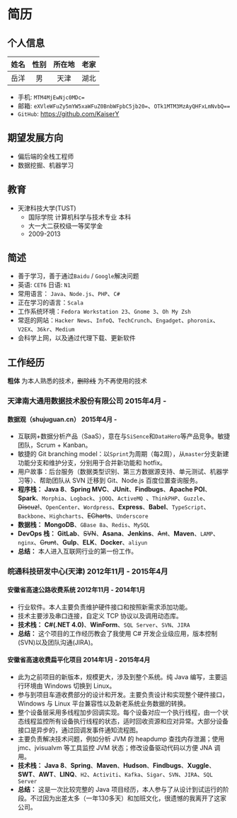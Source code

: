 # 简历

## 个人信息
| 姓名 | 性别| 所在地 | 老家 |
|:----:|:---:|:------:|:----:|
| 岳洋 | 男 | 天津 | 湖北 |

* 手机: `MTM4MjEwNjc0MDc=`
* 邮箱: `eXVleWFuZy5mYW5xaWFuZ0BnbWFpbC5jb20=`、`OTk1MTM3MzAyQHFxLmNvbQ==`
* `GitHub`: https://github.com/KaiserY

## 期望发展方向
* 偏后端的全栈工程师
* 数据挖掘、机器学习

## 教育
* 天津科技大学(TUST)
  * 国际学院 计算机科学与技术专业 本科
  * 大一大二获校级一等奖学金
  * 2009-2013

## 简述
* 善于学习，善于通过`Baidu` / `Google`解决问题
* 英语: `CET6` 日语: `N1`
* 常用语言： `Java`、`Node.js`、`PHP`、`C#`
* 正在学习的语言：`Scala`
* 工作系统环境：`Fedora Workstation 23`、`Gnome 3`、`Oh My Zsh`
* 常逛的网站：`Hacker News`、`InfoQ`、`TechCrunch`、`Engadget`、`phoronix`、`V2EX`、`36kr`、`Medium`
* 会科学上网，以及通过代理下载、更新软件

## 工作经历
**粗体** 为本人熟悉的技术，~~删除线~~ 为不再使用的技术
### 天津南大通用数据技术股份有限公司 2015年4月 -
#### 数据观（shujuguan.cn） 2015年4月 -
* 互联网+数据分析产品（SaaS），意在与`SiSence`和`DataHero`等产品竞争。敏捷团队，Scrum + Kanban。
* 敏捷的 Git branching model：以`Sprint`为周期（每2周），从`master`分支新建功能分支和维护分支，分别用于合并新功能和 hotfix。
* 用户故事：后台服务（数据类型识别、第三方数据源支持、单元测试、机器学习等）、帮助团队从 SVN 迁移到 Git、Node.js 百度位置查询服务。
* **程序栈：** **Java 8**、**Spring MVC**、**JUnit**、**Findbugs**、**Apache POI**、**Spark**、`Morphia`、`Logback`、`jOOQ`、`ActiveMQ `、`ThinkPHP`、`Guzzle`、~~Discuz!~~、`OpenCenter`、`Wordpress`、**Express**、**Babel**、`TypeScript`、`Backbone`、`Highcharts`、~~ECharts~~、`Underscore`
* **数据栈：** **MongoDB**、`GBase 8a`、`Redis`、`MySQL`
* **DevOps 栈：** **GitLab**、~~SVN~~、**Asana**、**Jenkins**、~~Ant~~、**Maven**、`LAMP`、`nginx`、~~Grunt~~、**Gulp**、**ELK**、**Docker**、`aliyun`
* **总结：** 本人进入互联网行业的第一份工作。

### 皖通科技研发中心(天津) 2012年11月 - 2015年4月
#### 安徽省高速公路收费系统 2012年11月 - 2014年1月
* 行业软件。本人主要负责维护硬件接口和按照新需求添加功能。
* 技术主要涉及串口连接，自定义 TCP 协议以及调用动态库。
* **技术栈：** **C#(.NET 4.0)**、**WinForm**、`SQL Server`、`SVN`、`JIRA`
* **总结：** 这个项目的工作经历教会了我使用 C# 开发企业级应用，版本控制(SVN)以及团队沟通(JIRA)。

#### 安徽省高速收费扁平化项目 2014年1月 - 2015年4月
* 此为之前项目的新版本，规模更大，涉及到整个系统。纯 Java 编写，主要运行环境由 Windows 切换到 Linux。
* 参与到项目车道收费部分的设计和开发。主要负责设计和实现整个硬件接口，Windows 与 Linux 平台兼容性以及新老系统业务数据的转换。
* 整个设备层采用多线程加步回调实现。每个设备对应一个执行线程，由一个状态线程监控所有设备执行线程的状态，适时回收资源和应对异常。大部分设备接口是异步的，通过回调发事件通知流程图。
* 主要负责解决技术问题，例如分析 JVM 的 heapdump 查找内存泄漏；使用 jmc、jvisualvm 等工具监控 JVM 状态；修改设备驱动代码以方便 JNA 调用。
* **技术栈：** **Java 8**、**Spring**、**Maven**、**Hudson**、**Findbugs**、**Xuggle**、**SWT**、**AWT**、**LINQ**、`H2`、`Activiti`、`Kafka`、`Sigar`、`SVN`、`JIRA`、`SQL Server`
* **总结：** 这是一次比较完整的 Java 项目经历，本人参与了从设计到试运行的阶段。不过因为出差太多（一年130多天）和加班文化，很遗憾的我离开了这家公司。
